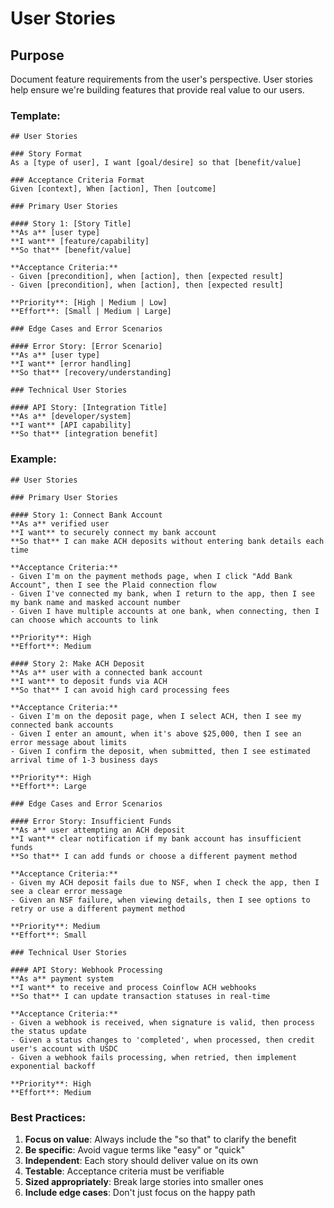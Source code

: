 # User Stories

## Purpose
Document feature requirements from the user's perspective. User stories help ensure we're building features that provide real value to our users.

### Template:
```
## User Stories

### Story Format
As a [type of user], I want [goal/desire] so that [benefit/value]

### Acceptance Criteria Format
Given [context], When [action], Then [outcome]

### Primary User Stories

#### Story 1: [Story Title]
**As a** [user type]  
**I want** [feature/capability]  
**So that** [benefit/value]

**Acceptance Criteria:**
- Given [precondition], when [action], then [expected result]
- Given [precondition], when [action], then [expected result]

**Priority**: [High | Medium | Low]
**Effort**: [Small | Medium | Large]

### Edge Cases and Error Scenarios

#### Error Story: [Error Scenario]
**As a** [user type]  
**I want** [error handling]  
**So that** [recovery/understanding]

### Technical User Stories

#### API Story: [Integration Title]
**As a** [developer/system]  
**I want** [API capability]  
**So that** [integration benefit]
```

### Example:
```
## User Stories

### Primary User Stories

#### Story 1: Connect Bank Account
**As a** verified user  
**I want** to securely connect my bank account  
**So that** I can make ACH deposits without entering bank details each time

**Acceptance Criteria:**
- Given I'm on the payment methods page, when I click "Add Bank Account", then I see the Plaid connection flow
- Given I've connected my bank, when I return to the app, then I see my bank name and masked account number
- Given I have multiple accounts at one bank, when connecting, then I can choose which accounts to link

**Priority**: High  
**Effort**: Medium

#### Story 2: Make ACH Deposit
**As a** user with a connected bank account  
**I want** to deposit funds via ACH  
**So that** I can avoid high card processing fees

**Acceptance Criteria:**
- Given I'm on the deposit page, when I select ACH, then I see my connected bank accounts
- Given I enter an amount, when it's above $25,000, then I see an error message about limits
- Given I confirm the deposit, when submitted, then I see estimated arrival time of 1-3 business days

**Priority**: High  
**Effort**: Large

### Edge Cases and Error Scenarios

#### Error Story: Insufficient Funds
**As a** user attempting an ACH deposit  
**I want** clear notification if my bank account has insufficient funds  
**So that** I can add funds or choose a different payment method

**Acceptance Criteria:**
- Given my ACH deposit fails due to NSF, when I check the app, then I see a clear error message
- Given an NSF failure, when viewing details, then I see options to retry or use a different payment method

**Priority**: Medium  
**Effort**: Small

### Technical User Stories

#### API Story: Webhook Processing
**As a** payment system  
**I want** to receive and process Coinflow ACH webhooks  
**So that** I can update transaction statuses in real-time

**Acceptance Criteria:**
- Given a webhook is received, when signature is valid, then process the status update
- Given a status changes to 'completed', when processed, then credit user's account with USDC
- Given a webhook fails processing, when retried, then implement exponential backoff

**Priority**: High  
**Effort**: Medium
```

### Best Practices:
1. **Focus on value**: Always include the "so that" to clarify the benefit
2. **Be specific**: Avoid vague terms like "easy" or "quick"
3. **Independent**: Each story should deliver value on its own
4. **Testable**: Acceptance criteria must be verifiable
5. **Sized appropriately**: Break large stories into smaller ones
6. **Include edge cases**: Don't just focus on the happy path